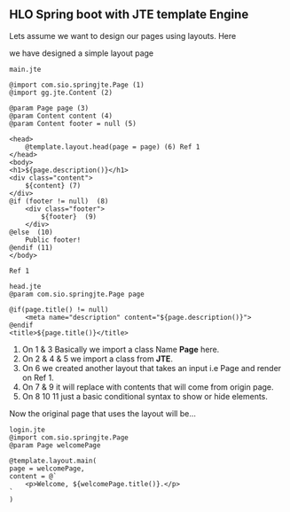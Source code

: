 ## HLO Spring boot with JTE template Engine

Lets assume we want to design our pages using layouts. Here

we have designed a simple layout page

``` 
main.jte

@import com.sio.springjte.Page (1)
@import gg.jte.Content (2)

@param Page page (3)
@param Content content (4)
@param Content footer = null (5)

<head>
    @template.layout.head(page = page) (6) Ref 1
</head>
<body>
<h1>${page.description()}</h1>
<div class="content">
    ${content} (7)
</div>
@if (footer != null)  (8)
    <div class="footer">
        ${footer}  (9)
    </div>
@else  (10)
    Public footer!
@endif (11)
</body>
```

``` 
Ref 1

head.jte
@param com.sio.springjte.Page page

@if(page.title() != null)
    <meta name="description" content="${page.description()}">
@endif
<title>${page.title()}</title>

```

1. On 1 & 3 Basically we import a class Name **Page** here.
2. On 2 & 4 & 5 we import a class from **JTE**.
3. On 6 we created another layout that takes an input i.e Page and render on Ref 1.
4. On 7 & 9 it will replace with contents that will come from origin page.
5. On 8 10 11 just a basic conditional syntax to show or hide elements.

Now the original page that uses the layout will be...

``` 
login.jte
@import com.sio.springjte.Page
@param Page welcomePage

@template.layout.main(
page = welcomePage,
content = @`
    <p>Welcome, ${welcomePage.title()}.</p>
`
)

```


